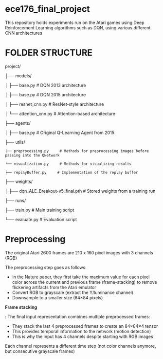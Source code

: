 # ece176_final_project
This repository holds experiments run on the Atari games using Deep Reinforcement Learning algorithms such as DQN, using various different CNN architectures

# FOLDER STRUCTURE

project/

├── models/

│   ├── base.py      # DQN 2013 architecture

│   ├── base.py      # DQN 2015 architecture

│   ├── resnet_cnn.py        # ResNet-style architecture

│   └── attention_cnn.py     # Attention-based architecture

├── agents/

│   ├── base.py      # Original Q-Learning Agent from 2015

├── utils/

    ├── preprocessing.py     # Methods for preprocessing images before passing into the QNetwork

    └── visualization.py     # Methods for visualizing results

    ├── replayBuffer.py     # Implementation of the replay buffer

├── weights/

│   ├── dqn_ALE_Breakout-v5_final.pth      # Stored weights from a training run

├── runs/

├── train.py                 # Main training script

└── evaluate.py              # Evaluation script


# Preprocessing

The original Atari 2600 frames are 210 x 160 pixel images with 3 channels (RGB)

The preprocessing step goes as follows:

- In the Nature paper, they first take the maximum value for each pixel color across the current and previous frame (frame-stacking) to remove flickering artifacts from the Atari emulator
- Convert RGB to grayscale (extract the Y/luminance channel)
- Downsample to a smaller size (84×84 pixels)

**Frame stacking**

: The final input representation combines multiple preprocessed frames:

- They stack the last 4 preprocessed frames to create an 84×84×4 tensor
- This provides temporal information to the network (motion detection)
- This is why the input has 4 channels despite starting with RGB images

Each channel represents a different time step (not color channels anymore, but consecutive grayscale frames)